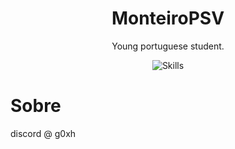 <h1 align="center">MonteiroPSV</h1>

<p align="center">Young portuguese student.</p>
<p align="center">
  <img src="https://skillicons.dev/icons?i=c,cpp,go,py,mysql,linux" alt="Skills" />
</p>
<h1>Sobre</h1>
<p>discord @ g0xh</p>
